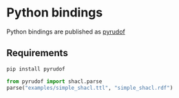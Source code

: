 # Python bindings

Python bindings are published as [pyrudof](https://pypi.org/project/pyrudof/)

## Requirements

```sh
pip install pyrudof
```

```python
from pyrudof import shacl.parse
parse("examples/simple_shacl.ttl", "simple_shacl.rdf")
```
